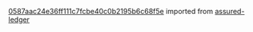 [0587aac24e36ff111c7fcbe40c0b2195b6c68f5e](https://github.com/insolar/assured-ledger/commit/0587aac24e36ff111c7fcbe40c0b2195b6c68f5e) imported from [assured-ledger](https://github.com/insolar/assured-ledger)
